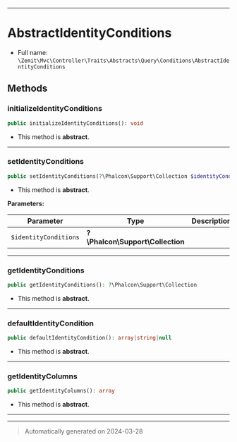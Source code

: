 ***

# AbstractIdentityConditions





* Full name: `\Zemit\Mvc\Controller\Traits\Abstracts\Query\Conditions\AbstractIdentityConditions`




## Methods


### initializeIdentityConditions



```php
public initializeIdentityConditions(): void
```




* This method is **abstract**.







***

### setIdentityConditions



```php
public setIdentityConditions(?\Phalcon\Support\Collection $identityConditions): void
```




* This method is **abstract**.



**Parameters:**

| Parameter | Type | Description |
|-----------|------|-------------|
| `$identityConditions` | **?\Phalcon\Support\Collection** |  |





***

### getIdentityConditions



```php
public getIdentityConditions(): ?\Phalcon\Support\Collection
```




* This method is **abstract**.







***

### defaultIdentityCondition



```php
public defaultIdentityCondition(): array|string|null
```




* This method is **abstract**.







***

### getIdentityColumns



```php
public getIdentityColumns(): array
```




* This method is **abstract**.







***

***
> Automatically generated on 2024-03-28

